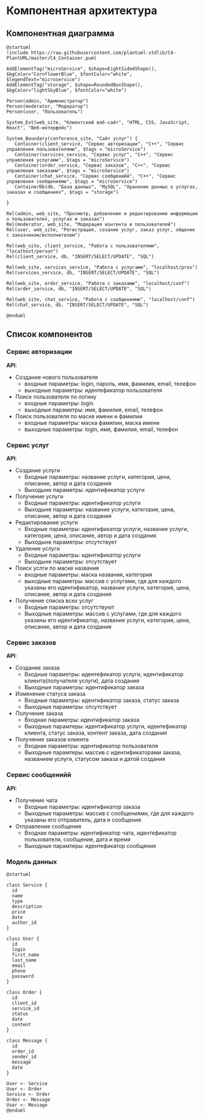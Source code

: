 # Компонентная архитектура
<!-- Состав и взаимосвязи компонентов системы между собой и внешними системами с указанием протоколов, ключевые технологии, используемые для реализации компонентов.
Диаграмма контейнеров C4 и текстовое описание. 
-->
## Компонентная диаграмма

```plantuml
@startuml
!include https://raw.githubusercontent.com/plantuml-stdlib/C4-PlantUML/master/C4_Container.puml

AddElementTag("microService", $shape=EightSidedShape(), $bgColor="CornflowerBlue", $fontColor="white", $legendText="microservice")
AddElementTag("storage", $shape=RoundedBoxShape(), $bgColor="lightSkyBlue", $fontColor="white")

Person(admin, "Администратор")
Person(moderator, "Модератор")
Person(user, "Пользователь")

System_Ext(web_site, "Клиентский веб-сайт", "HTML, CSS, JavaScript, React", "Веб-интерфейс")

System_Boundary(conference_site, "Сайт услуг") {
   Container(client_service, "Сервис авторизации", "C++", "Сервис управления пользователями", $tags = "microService")    
   Container(services_service, "Сервис услуг", "C++", "Сервис управления услугами", $tags = "microService") 
   Container(order_service, "Сервис заказов", "C++", "Сервис управления заказами", $tags = "microService")  
   Container(chat_service, "Сервис сообщенийй", "C++", "Сервис управления сообщениями", $tags = "microService")  
   ContainerDb(db, "База данных", "MySQL", "Хранение данных о услугах, заказах и сообщениях", $tags = "storage")
   
}

Rel(admin, web_site, "Просмотр, добавление и редактирование информации о пользователях, услугах и заказах")
Rel(moderator, web_site, "Модерация контента и пользователей")
Rel(user, web_site, "Регистрация, созание услуг, заказ услуг, общение с заказчиком/исполнителем")

Rel(web_site, client_service, "Работа с пользователями", "localhost/person")
Rel(client_service, db, "INSERT/SELECT/UPDATE", "SQL")

Rel(web_site, services_service, "Работа с услугами", "localhost/pres")
Rel(services_service, db, "INSERT/SELECT/UPDATE", "SQL")

Rel(web_site, order_service, "Работа с заказами", "localhost/conf")
Rel(order_service, db, "INSERT/SELECT/UPDATE", "SQL")

Rel(web_site, chat_service, "Работа с сообщениями", "localhost/conf")
Rel(chat_service, db, "INSERT/SELECT/UPDATE", "SQL")

@enduml
```
## Список компонентов  

### Сервис авторизации
**API**:
-	Создание нового пользователя
      - входные параметры: login, пароль, имя, фамилия, email, телефон
      - выходные параметры: идентефикатор пользователя
-	Поиск пользователя по логину
     - входные параметры:  login
     - выходные параметры: имя, фамилия, email, телефон
-	Поиск пользователя по маске имени и фамилии
     - входные параметры: маска фамилии, маска имени
     - выходные параметры: login, имя, фамилия, email, телефон

### Сервис услуг
**API**:
- Создание услуги
  - Входные параметры: название услуги, категория, цена, описание, автор и дата создания
  - Выходыне параметры: идентификатор услуги
- Получение услуги
  - Входные параметры: идентификатор услуги
  - Выходыне параметры: название услуги, категория, цена, описание, автор и дата создания
- Редактирование услуги
  - Входные параметры: идентификатор услуги, название услуги, категория, цена, описание, автор и дата создания
  - Выходыне параметры: отсутствует
- Удаление услуги
  - Входные параметры: идентификатор услуги
  - Выходыне параметры: отсутствует
-	Поиск услги по маске названия
     - входные параметры: маска названия, категория
     - выходные параметры: массив с услугами, где для каждого указаны его идентификатор, название услуги, категория, цена, описание, автор и дата создания
- Получение списка всех услуг
  - Входные параметры: отсутствуют
  - Выходные параметры: массив с услугами, где для каждого указаны его идентификатор, название услуги, категория, цена, описание, автор и дата создания

### Сервис заказов
**API**:
- Создание заказа
  - Входные параметры: идентефикатор услуги, идентификатор клиента(получателя услуги), дата создания
  - Выходные параметры: идентификатор заказа
- Изменение статуса заказа
  - Входные параметры: идентификатор заказа, статус заказа
  - Выходные параметры: отсутствует
- Получение заказа
  - Входнае параметры: идентификатор заказа
  - Выходные парамтеры: идентификатор услуги, идентефикатор клиента, статус заказа, контент заказа, дата создания
- Получение заказов клиента
  - Входнае параметры: идентификатор пользователя
  - Выходные парамтеры: массив с идентификаторами заказа, названием услуги, статусом заказа и датой создания 

### Сервис сообщенийй
**API**:
- Получение чата
  - Входные параметры: идентификатор заказа
  - Выходные параметры: массив с сообщениями, где для каждого указаны его отправитель, дата и сообщение
- Отправление сообщения
  - Входнае параметры: идентификатор чата, идентефикатор пользователя, сообщение, дата и время
  - Выходные парамтеры: идентефикатор сообщения



### Модель данных
```puml
@startuml

class Service {
  id
  name
  type
  description
  price
  date
  author_id
}

class User {
  id
  login
  first_name
  last_name
  email
  phone
  password
}

class Order {
  id
  client_id
  service_id
  status
  date
  content
}

class Message {
  id
  order_id
  sender_id
  message
  date
}

User <- Service
User <- Order
Service <- Order
Order <- Message
User <- Message
@enduml
```